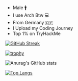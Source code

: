 - Male :mens:
- I use Arch Btw :computer:
- From Germany :de:
- I Upload my Coding Journey
- Top 1% on TryHackMe

[![GitHub Streak](https://streak-stats.demolab.com?user=Yqno&theme=tokyonight)](https://git.io/streak-stats)


[![trophy](https://github-profile-trophy.vercel.app/?username=Yqno&theme=tokyonight)](https://github.com/ryo-ma/github-profile-trophy)


![Anurag's GitHub stats](https://github-readme-stats.vercel.app/api?username=Yqno&show_icons=true&theme=tokyonight)

[![Top Langs](https://github-readme-stats.vercel.app/api/top-langs/?username=Yqno&theme=tokyonight)](https://github.com/anuraghazra/github-readme-stats)

